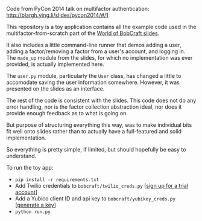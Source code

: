 Code from PyCon 2014 talk on multifactor authentication: http://blargh.ying.li/slides/pycon2014/#/1

This repository is a toy application contains all the example code used in the multifactor-from-scratch part of the [World of BobCraft slides](http://blargh.ying.li/slides/pycon2014/#/1).

It also includes a little command-line runner that demos adding a user, adding a factor/removing a factor from a user's account, and logging in.  The `made_up` module from the slides, for which no implementation was ever provided, is actually implemented here.

The `user.py` module, particularly the `User` class, has changed a little to accomodate saving the user information somewhere.  However, it was presented on the slides as an interface.

The rest of the code is consistent with the slides.  This code does not do any error handling, nor is the factor collection abstraction ideal, nor does it provide enough feedback as to what is going on.

But purpose of structuring everything this way, was to make individual bits fit well onto slides rather than to actually have a full-featured and solid implementation.

So everything is pretty simple, if limited, but should hopefully be easy to understand.

To run the toy app:

- `pip install -r requirements.txt`
- Add Twilio credentials to `bobcraft/twilio_creds.py` [[sign up for a trial account](https://www.twilio.com/try-twilio)]
- Add a Yubico client ID and api key to `bobcraft/yubikey_creds.py` [[generate a key](https://upgrade.yubico.com/getapikey/)]
- `python run.py`
